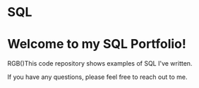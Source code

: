 # SQL
# Welcome to my SQL Portfolio!

RGB()This code repository shows examples of SQL I've written. 

If you have any questions, please feel free to reach out to me.
